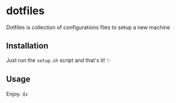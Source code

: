 # dotfiles

Dotfiles is collection of configurations files to setup a new machine

## Installation

Just run the ``setup.sh`` script and that's it! ✨️

## Usage

Enjoy. 👍
